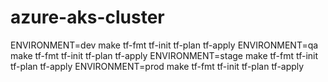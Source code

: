 # azure-aks-cluster

ENVIRONMENT=dev   make tf-fmt  tf-init  tf-plan  tf-apply
ENVIRONMENT=qa   make tf-fmt  tf-init  tf-plan  tf-apply
ENVIRONMENT=stage   make tf-fmt  tf-init  tf-plan  tf-apply
ENVIRONMENT=prod   make tf-fmt  tf-init  tf-plan  tf-apply
